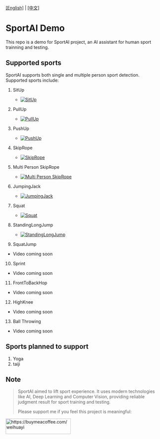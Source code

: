 [[English]](README.md) | [[中文]](README.zh-CN.md)

# SportAI Demo


This repo is a demo for SportAI project, an AI assistant for human sport trainning and testing.

## Supported sports
SportAI supports both single and multiple person sport detection. Supported sports include:

1. SitUp
   <!-- - [Video on Bilibili](https://www.bilibili.com/video/BV1ny2AYeEPZ) -->
   - [![SitUp](http://i2.hdslb.com/bfs/archive/4fc591c50b8d953fe7ea66b3419e709ea7a5ee35.jpg)](https://www.bilibili.com/video/BV1ny2AYeEPZ)

2. PullUp
   <!-- - [Video on Bilibili](https://www.bilibili.com/video/BV16y2AYYE3X) -->
   - [![PullUp](http://i1.hdslb.com/bfs/archive/e9e557a2f3c9d86c1d59dcff2744274dd882788d.jpg)](https://www.bilibili.com/video/BV16y2AYYE3X)

3. PushUp
   <!-- - [Video on Bilibili](https://www.bilibili.com/video/BV1Fy2AYeEiL) -->
   - [![PushUp](http://i1.hdslb.com/bfs/archive/befdc9c4d27f734293792db391f45b09a7b08f80.jpg)](https://www.bilibili.com/video/BV1Fy2AYeEiL)

4. SkipRope
   <!-- - [Video on Bilibili](https://www.bilibili.com/video/BV16y2AYYEKs) -->
   - [![SkipRope](http://i0.hdslb.com/bfs/archive/720949db4b0b85fe1a195056fa825bccb4e3642a.jpg)](https://www.bilibili.com/video/BV16y2AYYEKs)

5. Multi Person SkipRope
   <!-- - [Video on Bilibili](https://www.bilibili.com/video/BV16y2AYYEKQ) -->
   - [![Multi Person SkipRope](http://i2.hdslb.com/bfs/archive/30550359560742c38ff0184a1c8954f9a2f7b5a3.jpg)](https://www.bilibili.com/video/BV16y2AYYEKQ)

6. JumpingJack
   <!-- - [Video on Bilibili](https://www.bilibili.com/video/BV1Jy2AYYEBP) -->
   - [![JumpingJack](http://i0.hdslb.com/bfs/archive/fcb4b675989950de46b9bf0b48c102af46a017bb.jpg)](https://www.bilibili.com/video/BV1Jy2AYYEBP)

7. Squat
   <!-- - [Video on Bilibili](https://www.bilibili.com/video/BV1Jy2AYYEB8) -->
   - [![Squat](http://i1.hdslb.com/bfs/archive/75bf86ce870446022829b3d2a39ebeb06b7ebed8.jpg)](https://www.bilibili.com/video/BV1Jy2AYYEB8)

8. StandingLongJump
   <!-- - [Video on Bilibili](https://www.bilibili.com/video/BV16y2AYYEKq) -->
   - [![StandingLongJump](http://i0.hdslb.com/bfs/archive/3c172577b5557fbdaf749bfbdbd02f9e27204ead.jpg)](https://www.bilibili.com/video/BV16y2AYYEKq)

9.  SquatJump
   - Video coming soon
10. Sprint
   - Video coming soon
11. FrontToBackHop
   - Video coming soon
12. HighKnee
   - Video coming soon
13. Ball Throwing
   - Video coming soon

## Sports planned to support
1. Yoga
2. taiji

## Note
> SportAI aimed to lift sport experience. It uses modern technologies like AI, Deep Learning and Computer Vision, providing reliable judgment result for sport training and testing.
> 
> Please support me if you feel this project is meaningful:
<p><a href="https://www.buymeacoffee.com/https://buymeacoffee.com/weihuayi"> <img align="left" src="https://cdn.buymeacoffee.com/buttons/v2/default-yellow.png" height="50" width="210" alt="https://buymeacoffee.com/weihuayi" /></a></p>
<br><br>